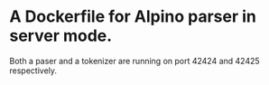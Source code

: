 A Dockerfile for Alpino parser in server mode.
============

Both a paser and a tokenizer are running on port 42424 and 42425 respectively.
